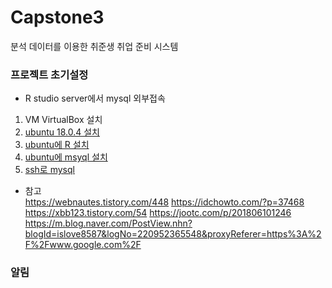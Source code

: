 # Capstone3
분석 데이터를 이용한 취준생 취업 준비 시스템

### 프로젝트 초기설정
- R studio server에서 mysql 외부접속
1. VM VirtualBox 설치
2. [ubuntu 18.0.4 설치](https://webnautes.tistory.com/448)
3. [ubuntu에 R 설치](https://3months.tistory.com/210)
4. [ubuntu에 msyql 설치](https://texasroh.blogspot.com/2018/12/1804-mysql-phpmyadmin.html)
5. [ssh로 mysql](https://idchowto.com/?p=34601)

- 참고  
https://webnautes.tistory.com/448
https://idchowto.com/?p=37468
https://xbb123.tistory.com/54
https://jootc.com/p/201806101246
https://m.blog.naver.com/PostView.nhn?blogId=islove8587&logNo=220952365548&proxyReferer=https%3A%2F%2Fwww.google.com%2F

### 알림
